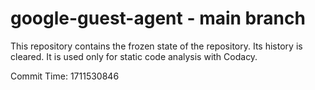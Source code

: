 # google-guest-agent - main branch

This repository contains the frozen state of the repository.
Its history is cleared. It is used only for static code
analysis with Codacy.

Commit Time: 1711530846